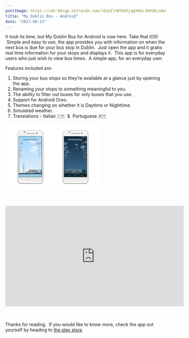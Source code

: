 ```yaml
---
postImage: https://cdn-bhcgp.nitrocdn.com/lQsUIlYWTGkhjqgYKmLJkHSBczAwGDPM/assets/static/optimized/rev-f8d7f54/wp-content/uploads/2017/08/feature_mydublinbus-1-e1503503168302.png.webp
title: "My Dublin Bus - Android"
date: "2017-08-23"
---
```


It took its time, but My Dublin Bus for Android is now here. Take that iOS!  Simple and easy to use, the app provides you with information on when the next bus is due for your bus stop in Dublin.  Just open the app and it grabs real time information for your stops and displays it.  This app is for everyday users who just wish to view bus times.  A simple app, for an everyday user.

Features included are:

1. Storing your bus stops so they’re available at a glance just by opening the app.
2. Renaming your stops to something meaningful to you.
3. The ability to filter out buses for only buses that you use.
4. Support for Android Oreo.
5. Themes changing on whether it is Daytime or Nighttime.
6. Simulated weather.
7. Translations - Italian 🇮🇹  &  Portuguese 🇵🇹

[![](images/MDB_Android_screenshots_white-1-300x210.png)](https://tapadoo.wpengine.com/wp-content/uploads/2017/08/MDB_Android_screenshots_white-1.png)

 

<iframe src="https://www.youtube.com/embed/WvEGr7F74mU" width="560" height="315" frameborder="0" allowfullscreen="allowfullscreen"></iframe>

 

Thanks for reading.  If you would like to know more, check the app out yourself by heading to [the play store](https://play.google.com/store/apps/details?id=com.tapadoo.mydublinbus)
